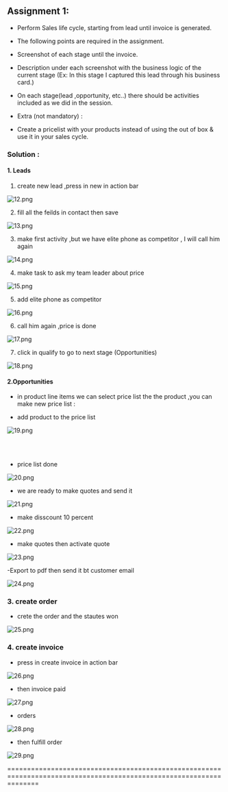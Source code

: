 ## Assignment 1:

- Perform Sales life cycle, starting from lead until invoice is generated.
- The following points are required in the assignment.

- Screenshot of each stage until the invoice.
- Description under each screenshot with the business logic of the current stage (Ex: In this stage I captured this lead through his business card.)
- On each stage(lead ,opportunity, etc..) there should be activities included as we did in the session.

- Extra (not mandatory) :
- Create a pricelist with your products instead of using the out of box & use it in your sales cycle.

### Solution :

#### 1. Leads

1.  create new lead ,press in new in action bar 


![12.png](../12.PNG)



2.  fill all the feilds in contact then save


![13.png](../13.png)

3. make first activity ,but we have elite phone as competitor , I will call him again

![14.png](../14.png)

4. make task to ask my team leader about price

![15.png](../15.png)

5. add elite phone as competitor


![16.png](../16.png)

6. call him again ,price is done


![17.png](../17.png)

7. click in qualify to go to next stage (Opportunities)

![18.png](../18.png)

#### 2.Opportunities

- in product line items we can select price list the the product ,you can make new price list :

- add product to the price list

![19.png](../19.PNG)

<br />
<br />


- price list done 


![20.png](../20.PNG)


- we are ready to make quotes and send it

![21.png](../21.PNG)

- make disscount 10 percent

![22.png](../22.PNG)


- make quotes then activate quote

![23.png](../23.PNG)

-Export to pdf then send it bt customer email

![24.png](../24.PNG)

### 3. create order

- crete the order and the stautes won

![25.png](../25.PNG)


### 4. create invoice 

- press in create invoice in action bar 

![26.png](../26.PNG)

- then invoice paid 

![27.png](../27.PNG)

- orders 

![28.png](../28.PNG)

- then fulfill order 

![29.png](../29.PNG)

====================================================================================================================








